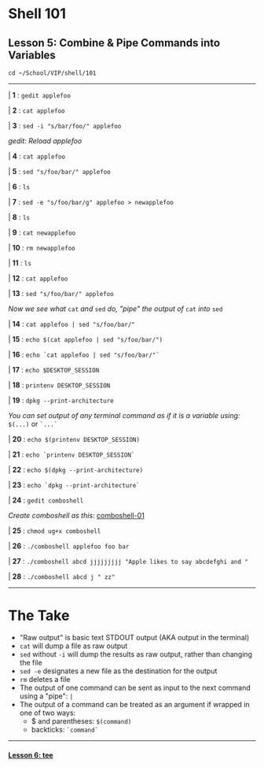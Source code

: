 # Shell 101
## Lesson 5: Combine & Pipe Commands into Variables

`cd ~/School/VIP/shell/101`

___

| **1** : `gedit applefoo`

| **2** : `cat applefoo`

| **3** : `sed -i "s/bar/foo/" applefoo`

*gedit: Reload applefoo*

| **4** : `cat applefoo`

| **5** : `sed "s/foo/bar/" applefoo`

| **6** : `ls`

| **7** : `sed -e "s/foo/bar/g" applefoo > newapplefoo`

| **8** : `ls`

| **9** : `cat newapplefoo`

| **10** : `rm newapplefoo`

| **11** : `ls`

| **12** : `cat applefoo`

| **13** : `sed "s/foo/bar/" applefoo`

*Now we see what* `cat` *and* `sed` *do, "pipe" the output of* `cat` *into* `sed`

| **14** : `cat applefoo | sed "s/foo/bar/"`

| **15** : `echo $(cat applefoo | sed "s/foo/bar/")`

| **16** : `` echo `cat applefoo | sed "s/foo/bar/"` ``

| **17** : `echo $DESKTOP_SESSION`

| **18** : `printenv DESKTOP_SESSION`

| **19** : `dpkg --print-architecture`

*You can set output of any terminal command as if it is a variable using:* `$(...)` or `` `...` ``

| **20** : `echo $(printenv DESKTOP_SESSION)`

| **21** : `` echo `printenv DESKTOP_SESSION` ``

| **22** : `echo $(dpkg --print-architecture)`

| **23** : `` echo `dpkg --print-architecture` ``

| **24** : `gedit comboshell`

*Create comboshell as this:* [comboshell-01](https://github.com/inkVerb/vip/blob/master/101-shell/comboshell-01)

| **25** : `chmod ug+x comboshell`

| **26** : `./comboshell applefoo foo bar`

| **27** : `./comboshell abcd jjjjjjjjj "Apple likes to say abcdefghi and "`

| **28** : `./comboshell abcd j " zz"`

___

# The Take

- "Raw output" is basic text STDOUT output (AKA output in the terminal)
- `cat` will dump a file as raw output
- `sed` without `-i` will dump the results as raw output, rather than changing the file
- `sed -e` designates a new file as the destination for the output
- `rm` deletes a file
- The output of one command can be sent as input to the next command using a "pipe": `|`
- The output of a command can be treated as an argument if wrapped in one of two ways:
  - $ and parentheses: `$(command)`
  - backticks: ``` `command` ``` 

___

#### [Lesson 6: tee](https://github.com/inkVerb/vip/blob/master/101-shell/Lesson-06.md)
